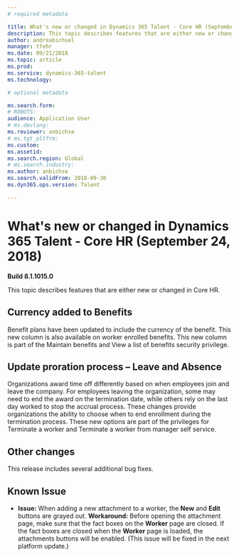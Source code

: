 ```yaml
---
# required metadata

title: What's new or changed in Dynamics 365 Talent - Core HR (September 24, 2018)
description: This topic describes features that are either new or changed in Microsoft Dynamics 365 Talent - Core HR.
author: andreabichsel
manager: tfehr
ms.date: 09/21/2018
ms.topic: article
ms.prod: 
ms.service: dynamics-365-talent
ms.technology: 

# optional metadata

ms.search.form: 
# ROBOTS: 
audience: Application User
# ms.devlang: 
ms.reviewer: anbichse
# ms.tgt_pltfrm: 
ms.custom: 
ms.assetid: 
ms.search.region: Global
# ms.search.industry: 
ms.author: anbichse
ms.search.validFrom: 2018-09-30
ms.dyn365.ops.version: Talent

---
```

# What's new or changed in Dynamics 365 Talent - Core HR (September 24, 2018)

**Build 8.1.1015.0**

This topic describes features that are either new or changed in Core HR.

## Currency added to Benefits

Benefit plans have been updated to include the currency of the benefit. This new
column is also available on worker enrolled benefits. 
This new column is part of the Maintain benefits and View a list of benefits security privilege.

## Update proration process – Leave and Absence

Organizations award time off differently based on when employees join and leave
the company. For employees leaving the organization, some may need to end the
award on the termination date, while others rely on the last day worked to stop
the accrual process. These changes provide organizations the ability to choose
when to end enrollment during the termination process. 
These new options are part of the privileges for Terminate a worker and Terminate a worker from manager self service. 

## Other changes

This release includes several additional bug fixes.

## Known Issue

-   **Issue:** When adding a new attachment to a worker, the **New** and **Edit** buttons are grayed out. **Workaround:** Before opening the attachment page, make sure that the fact
    boxes on the **Worker** page are closed. If the fact boxes are closed when the **Worker** page is loaded, the attachments buttons will be enabled. (This issue will be fixed in the next platform update.)
